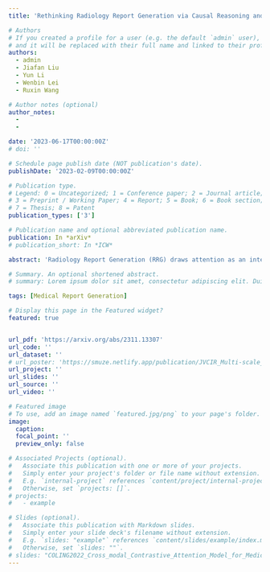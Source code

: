 ```yaml
---
title: 'Rethinking Radiology Report Generation via Causal Reasoning and Counterfactual Augmentation'

# Authors
# If you created a profile for a user (e.g. the default `admin` user), write the username (folder name) here
# and it will be replaced with their full name and linked to their profile.
authors:
  - admin
  - Jiafan Liu
  - Yun Li
  - Wenbin Lei
  - Ruxin Wang

# Author notes (optional)
author_notes:
  - 
  - 

date: '2023-06-17T00:00:00Z'
# doi: ''

# Schedule page publish date (NOT publication's date).
publishDate: '2023-02-09T00:00:00Z'

# Publication type.
# Legend: 0 = Uncategorized; 1 = Conference paper; 2 = Journal article;
# 3 = Preprint / Working Paper; 4 = Report; 5 = Book; 6 = Book section;
# 7 = Thesis; 8 = Patent
publication_types: ['3']

# Publication name and optional abbreviated publication name.
publication: In *arXiv*
# publication_short: In *ICW*

abstract: 'Radiology Report Generation (RRG) draws attention as an interaction between vision and language fields. Previous works inherited the ideology of vision-to-language generation tasks,aiming to generate paragraphs with high consistency as reports. However, one unique characteristic of RRG, the independence between diseases, was neglected, leading to the injection of the spurious confounder, i.e., the disease co-occurrence. Unfortunately, this confounder confuses the process of report generation worse because of the biased RRG data distribution. In this paper, to rethink this issue thoroughly, we reason about its causes and effects from a novel perspective of statistics and causality, where the Joint Vision Coupling and the Conditional Sentence Coherence Coupling are two aspects prone to implicitly decrease the accuracy of reports. Then, a counterfactual augmentation strategy that contains the Counterfactual Sample Synthesis and the Counterfactual Report Reconstruction sub-methods is proposed to break these two aspects of spurious effects. Experimental results and further analyses on two widely used datasets justify our reasoning and proposed methods.'

# Summary. An optional shortened abstract.
# summary: Lorem ipsum dolor sit amet, consectetur adipiscing elit. Duis posuere tellus ac convallis placerat. Proin tincidunt magna sed ex sollicitudin condimentum.

tags: [Medical Report Generation]

# Display this page in the Featured widget?
featured: true


url_pdf: 'https://arxiv.org/abs/2311.13307'
url_code: ''
url_dataset: ''
# url_poster: 'https://smuze.netlify.app/publication/JVCIR_Multi-scale_Superpixel_based_Hierarchical_Attention_Model_for_Brain_CT_Classification/poster.pdf'
url_project: ''
url_slides: ''
url_source: ''
url_video: ''

# Featured image
# To use, add an image named `featured.jpg/png` to your page's folder.
image:
  caption: 
  focal_point: ''
  preview_only: false

# Associated Projects (optional).
#   Associate this publication with one or more of your projects.
#   Simply enter your project's folder or file name without extension.
#   E.g. `internal-project` references `content/project/internal-project/index.md`.
#   Otherwise, set `projects: []`.
# projects:
#   - example

# Slides (optional).
#   Associate this publication with Markdown slides.
#   Simply enter your slide deck's filename without extension.
#   E.g. `slides: "example"` references `content/slides/example/index.md`.
#   Otherwise, set `slides: ""`.
# slides: "COLING2022_Cross_modal_Contrastive_Attention_Model_for_Medical_Report_Generation"
---
```


